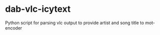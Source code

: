 # dab-vlc-icytext
Python script for parsing vlc output to provide artist and song title to mot-encoder
